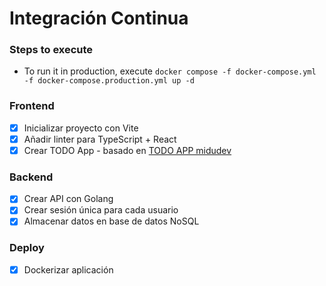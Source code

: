 # Integración Continua

### Steps to execute

- To run it in production, execute `docker compose -f docker-compose.yml -f docker-compose.production.yml up -d`

### Frontend

- [x] Inicializar proyecto con Vite
- [x] Añadir linter para TypeScript + React
- [x] Crear TODO App - basado en [TODO APP midudev](https://github.com/midudev/aprendiendo-react/tree/master/projects/08-todo-app-typescript)

### Backend

- [x] Crear API con Golang
- [x] Crear sesión única para cada usuario
- [x] Almacenar datos en base de datos NoSQL

### Deploy

- [x] Dockerizar aplicación
